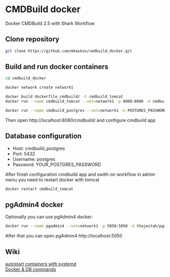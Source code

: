 # CMDBuild docker
Docker CMDBuild 2.5 with Shark Workflow


## Clone repository

``` bash
git clone https://github.com/mkaskov/cmdbuild_docker.git
```

## Build and run docker containers

``` bash
cd cmdbuild_docker

docker network create network1

docker build dockerfile_cmdbuild/ -t cmdbuild_tomcat
docker run --name cmdbuild_tomcat --net=network1 -p 8080:8080 -d cmdbuild_tomcat

docker run --name cmdbuild_postgres --net=network1 -e POSTGRES_PASSWORD=YOUR_POSTGRES_PASSWORD -p 55432:5432 -d postgres:9.3
```

Then open http://localhost:8080/cmdbuild/ and configure cmdbuild app


## Database configuration

- Host: cmdbuild_postgres
- Port: 5432
- Username: postgres 
- Password: YOUR_POSTGRES_PASSWORD


After finish configuration cmdbuild app and swith-on workflow in admin menu you need to restart docker with tomcat 

``` bash
docker restart cmdbuild_tomcat
```


## pgAdmin4 docker

Optionally you can use pgAdmin4 docker:

``` bash
docker run --name pgadmin4 --net=network1 -p 5050:5050 -d thajeztah/pgadmin4
```

After that you can open pgAdmin4 http://localhost:5050

## Wiki

[autostart containers with systemd](https://github.com/mkaskov/cmdbuild_docker/wiki/autostart-containers-with-systemd)  
[Docker & DB commands](https://github.com/mkaskov/cmdbuild_docker/wiki/Docker-&-DB-commands)  

